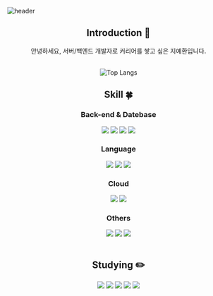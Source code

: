 ![header](https://capsule-render.vercel.app/api?type=slice&color=auto&height=200&section=header&text=Ewan%20Jee&desc=Backend-Developer&fontSize=60&rotate=14&fontAlignY=25&fontAlign=75&descAlignY=43&descAlign=80&&animation=twink)

<div align=center>

<!--https://simpleicons.org-->


## Introduction :raised_hands:
안녕하세요, 서버/백엔드 개발자로 커리어를 쌓고 싶은 지예환입니다.
<br/><br/>

![Top Langs](https://github-readme-stats.vercel.app/api/top-langs/?username=EwanJee&layout=compact)

<!--기술스택-->
  ## Skill :four_leaf_clover:
  
  <!--백-->
  ### Back-end & Datebase
  <img src="https://img.shields.io/badge/Spring-6DB33F?style=flat&logo=Spring&logoColor=white"/>
   <img src="https://img.shields.io/badge/Spring Boot-6DB33F?style=flat&logo=Spring Boot&logoColor=white"/>
   <img src="https://img.shields.io/badge/MySQL-4479A1?style=flat&logo=MySQL&logoColor=white"/>
   <img src="https://img.shields.io/badge/MariaDB-1F305F?style=flat&logo=MariaDB&logoColor=white"/>
  <br/>
  <!--언어 및 툴 -->
  
  ### Language
   <img src="https://img.shields.io/badge/Java-007396?style=flat&logo=Java&logoColor=white"/>
   <img src="https://img.shields.io/badge/C-A8B9CC?style=flat&logo=C&logoColor=white"/>
   <img src="https://img.shields.io/badge/javaScript-F7DF1E?style=flat&logo=javaScript&logoColor=white"/>
   <br/>

  ### Cloud
  <img src="https://img.shields.io/badge/Amazon AWS-232F3E?style=flat&logo=Amazon AWS&logoColor=white"/>
   <img src="https://img.shields.io/badge/Amazon EC2-FF9900?style=flat&logo=Amazon EC2&logoColor=white"/>
   <br/>

   ### Others
   <img src="https://img.shields.io/badge/Linux-FCC624?style=flat&logo=Linux&logoColor=white"/>
   <img src="https://img.shields.io/badge/Ubuntu-E95420?style=flat&logo=Ubuntu&logoColor=white"/>
   <img src="https://img.shields.io/badge/Neovim-57A143?style=flat&logo=Neovim&logoColor=white"/>
<br/><br/>
  
 <!--공부중 -->
 
  ## Studying :pencil2:
  <img src="https://img.shields.io/badge/Spring Security-6DB33F?style=flat&logo=Spring Security&logoColor=white"/>
  <img src="https://img.shields.io/badge/Redis-DC382D?style=flat&logo=Redis&logoColor=white"/>
  <img src="https://img.shields.io/badge/Docker-2496ED?style=flat&logo=Docker&logoColor=white"/>
  <img src="https://img.shields.io/badge/Kubernetes-326CE5?style=flat&logo=Kubernetes&logoColor=white"/>
  <img src="https://img.shields.io/badge/Jenkins-D24939?style=flat&logo=Jenkins&logoColor=white"/>

 <br/>
 <br/>
